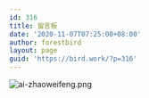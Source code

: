 ```yaml
---
id: 316
title: 留言板
date: '2020-11-07T07:25:00+08:00'
author: forestbird
layout: page
guid: 'https://bird.work/?p=316'
---
```


![ai-zhaoweifeng.png](https://bird.work/usr/uploads/2024/03/499992186.png "ai-zhaoweifeng.png")